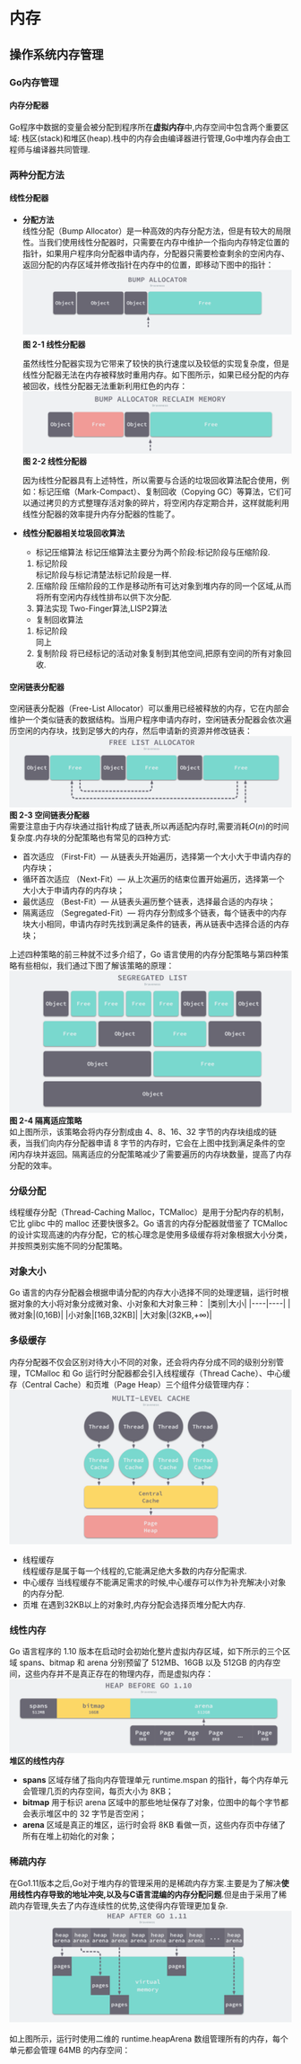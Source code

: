 # 内存

## 操作系统内存管理


### Go内存管理

#### 内存分配器
Go程序中数据的变量会被分配到程序所在**虚拟内存**中,内存空间中包含两个重要区域: 栈区(stack)和堆区(heap).栈中的内存会由编译器进行管理,Go中堆内存会由工程师与编译器共同管理.

### 两种分配方法

#### 线性分配器
- **分配方法**   
线性分配（Bump Allocator）是一种高效的内存分配方法，但是有较大的局限性。当我们使用线性分配器时，只需要在内存中维护一个指向内存特定位置的指针，如果用户程序向分配器申请内存，分配器只需要检查剩余的空闲内存、返回分配的内存区域并修改指针在内存中的位置，即移动下图中的指针：
![avatar](./src/linerMemory1.png)
**图 2-1 线性分配器**   

	虽然线性分配器实现为它带来了较快的执行速度以及较低的实现复杂度，但是线性分配器无法在内存被释放时重用内存。如下图所示，如果已经分配的内存被回收，线性分配器无法重新利用红色的内存：
![avatar](./src/linerMemory2.png)
**图 2-2 线性分配器**   

	因为线性分配器具有上述特性，所以需要与合适的垃圾回收算法配合使用，例如：标记压缩（Mark-Compact）、复制回收（Copying GC）等算法，它们可以通过拷贝的方式整理存活对象的碎片，将空闲内存定期合并，这样就能利用线性分配器的效率提升内存分配器的性能了。
- **线性分配器相关垃圾回收算法**   
	- 标记压缩算法
	标记压缩算法主要分为两个阶段:标记阶段与压缩阶段.
	1. 标记阶段   
	标记阶段与标记清楚法标记阶段是一样.
	2. 压缩阶段
	压缩阶段的工作是移动所有可达对象到堆内存的同一个区域,从而将所有空闲内存线性排布以供下次分配.
	3. 算法实现
	Two-Finger算法,LISP2算法
	- 复制回收算法
	1. 标记阶段   
	同上
	2. 复制阶段
	将已经标记的活动对象复制到其他空间,把原有空间的所有对象回收.

#### 空闲链表分配器
空闲链表分配器（Free-List Allocator）可以重用已经被释放的内存，它在内部会维护一个类似链表的数据结构。当用户程序申请内存时，空闲链表分配器会依次遍历空闲的内存块，找到足够大的内存，然后申请新的资源并修改链表：
![avatar](./src/linkMemory1.png)
**图 2-3 空间链表分配器**   
需要注意由于内存块通过指针构成了链表,所以再适配内存时,需要消耗$O(n)$的时间复杂度.内存块的分配策略也有常见的四种方式:
* 首次适应 （First-Fit）— 从链表头开始遍历，选择第一个大小大于申请内存的内存块；
* 循环首次适应 （Next-Fit）— 从上次遍历的结束位置开始遍历，选择第一个大小大于申请内存的内存块；
* 最优适应 （Best-Fit）— 从链表头遍历整个链表，选择最合适的内存块；
* 隔离适应 （Segregated-Fit）— 将内存分割成多个链表，每个链表中的内存块大小相同，申请内存时先找到满足条件的链表，再从链表中选择合适的内存块；

上述四种策略的前三种就不过多介绍了，Go 语言使用的内存分配策略与第四种策略有些相似，我们通过下图了解该策略的原理：
![avatar](./src/linkMemory2.png)
**图 2-4 隔离适应策略**   
如上图所示，该策略会将内存分割成由 4、8、16、32 字节的内存块组成的链表，当我们向内存分配器申请 8 字节的内存时，它会在上图中找到满足条件的空闲内存块并返回。隔离适应的分配策略减少了需要遍历的内存块数量，提高了内存分配的效率。

### 分级分配 
线程缓存分配（Thread-Caching Malloc，TCMalloc）是用于分配内存的机制，它比 glibc 中的 malloc 还要快很多2。Go 语言的内存分配器就借鉴了 TCMalloc 的设计实现高速的内存分配，它的核心理念是使用多级缓存将对象根据大小分类，并按照类别实施不同的分配策略。

### 对象大小
Go 语言的内存分配器会根据申请分配的内存大小选择不同的处理逻辑，运行时根据对象的大小将对象分成微对象、小对象和大对象三种：
|类别|大小|
|----|----|
|微对象|(0,16B)|
|小对象|[16B,32KB]|
|大对象|(32KB,+$\infty$)|

### 多级缓存 
内存分配器不仅会区别对待大小不同的对象，还会将内存分成不同的级别分别管理，TCMalloc 和 Go 运行时分配器都会引入线程缓存（Thread Cache）、中心缓存（Central Cache）和页堆（Page Heap）三个组件分级管理内存：
![avatar](./src/multLevelMem.png)

- 线程缓存   
线程缓存是属于每一个线程的,它能满足绝大多数的内存分配需求.
- 中心缓存
当线程缓存不能满足需求的时候,中心缓存可以作为补充解决小对象的内存分配.
- 页堆
在遇到32KB以上的对象时,内存分配会选择页堆分配大内存.

### 线性内存
Go 语言程序的 1.10 版本在启动时会初始化整片虚拟内存区域，如下所示的三个区域 spans、bitmap 和 arena 分别预留了 512MB、16GB 以及 512GB 的内存空间，这些内存并不是真正存在的物理内存，而是虚拟内存：
![avatar](./src/linerMem1.png)
**堆区的线性内存**
* **spans** 区域存储了指向内存管理单元 runtime.mspan 的指针，每个内存单元会管理几页的内存空间，每页大小为 8KB；
* **bitmap** 用于标识 arena 区域中的那些地址保存了对象，位图中的每个字节都会表示堆区中的 32 字节是否空闲；
* **arena** 区域是真正的堆区，运行时会将 8KB 看做一页，这些内存页中存储了所有在堆上初始化的对象；

### 稀疏内存
在Go1.11版本之后,Go对于堆内存的管理采用的是稀疏内存方案.主要是为了解决**使用线性内存导致的地址冲突,以及与C语言混编的内存分配问题**.但是由于采用了稀疏内存管理,失去了内存连续性的优势,这使得内存管理更加复杂.
![avatar](./src/memCtr1.png)   

如上图所示，运行时使用二维的 runtime.heapArena 数组管理所有的内存，每个单元都会管理 64MB 的内存空间：
